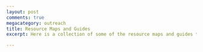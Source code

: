 ```yaml
---
layout: post
comments: true
megacategory: outreach
title: Resource Maps and Guides
excerpt: Here is a collection of some of the resource maps and guides that I developed with my peers as a graduate student representative of the Equity, Diversity, Inclusion Committees at McGill University, Montreal, Canada. 

---
```

